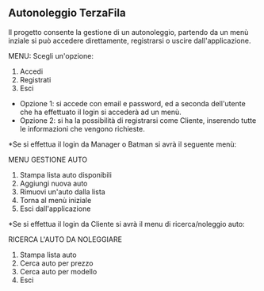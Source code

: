 ## Autonoleggio TerzaFila

Il progetto consente la gestione di un autonoleggio, partendo da un menù inziale si può accedere direttamente, registrarsi o uscire dall'applicazione.

MENU:
Scegli un'opzione:    
1. Accedi
2. Registrati
0. Esci

- Opzione 1: si accede con email e password, ed a seconda dell'utente che ha effettuato il login si accederà ad un menù.
- Opzione 2: si ha la possibilità di registrarsi come Cliente, inserendo tutte le informazioni che vengono richieste.


*Se si effettua il login da Manager o Batman si avrà il seguente menù:

MENU GESTIONE AUTO
1. Stampa lista auto disponibili
2. Aggiungi nuova auto
3. Rimuovi un'auto dalla lista
4. Torna al menù iniziale
0. Esci dall'applicazione

*Se si effettua il login da Cliente si avrà il menu di ricerca/noleggio auto:

RICERCA L'AUTO DA NOLEGGIARE 
1. Stampa lista auto
2. Cerca auto per prezzo
3. Cerca auto per modello
0. Esci



